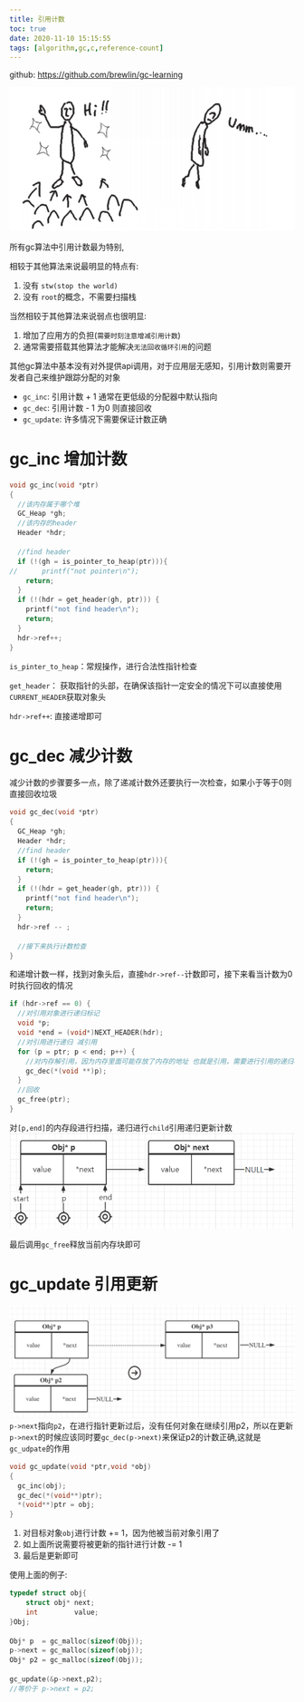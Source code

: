 ```yaml
---
title: 引用计数
toc: true
date: 2020-11-10 15:15:55
tags: [algorithm,gc,c,reference-count]
---
```

github: https://github.com/brewlin/gc-learning

![](/images/blog/gc-learning/SZTPNPTBML.png)

所有gc算法中引用计数最为特别,

相较于其他算法来说最明显的特点有:
1. 没有 `stw(stop the world)`
2. 没有 `root`的概念，不需要扫描栈

当然相较于其他算法来说弱点也很明显:
1. 增加了应用方的负担(`需要时刻注意增减引用计数`)
2. 通常需要搭载其他算法才能解决`无法回收循环引用`的问题

其他gc算法中基本没有对外提供api调用，对于应用层无感知，引用计数则需要开发者自己来维护跟踪分配的对象
- `gc_inc`: 引用计数 + 1 通常在更低级的分配器中默认指向
- `gc_dec`: 引用计数 - 1 为0 则直接回收
- `gc_update`: 许多情况下需要保证计数正确

# gc_inc 增加计数

```c
void gc_inc(void *ptr)
{
  //该内存属于哪个堆
  GC_Heap *gh;
  //该内存的header
  Header *hdr;

  //find header
  if (!(gh = is_pointer_to_heap(ptr))){
//      printf("not pointer\n");
    return;
  }
  if (!(hdr = get_header(gh, ptr))) {
    printf("not find header\n");
    return;
  }
  hdr->ref++;
}
```
`is_pinter_to_heap`：常规操作，进行合法性指针检查

`get_header`： 获取指针的头部，在确保该指针一定安全的情况下可以直接使用`CURRENT_HEADER`获取对象头

`hdr->ref++`: 直接递增即可


# gc_dec 减少计数
减少计数的步骤要多一点，除了递减计数外还要执行一次检查，如果小于等于0则直接回收垃圾
```c
void gc_dec(void *ptr)
{
  GC_Heap *gh;
  Header *hdr;
  //find header
  if (!(gh = is_pointer_to_heap(ptr))){
    return;
  }
  if (!(hdr = get_header(gh, ptr))) {
    printf("not find header\n");
    return;
  }
  hdr->ref -- ;
  
  //接下来执行计数检查
}
```
和递增计数一样，找到对象头后，直接`hdr->ref--`计数即可，接下来看当计数为0时执行回收的情况
```c
if (hdr->ref == 0) {
  //对引用对象进行递归标记
  void *p;
  void *end = (void*)NEXT_HEADER(hdr);
  //对引用进行递归 减引用
  for (p = ptr; p < end; p++) {
    //对内存解引用，因为内存里面可能存放了内存的地址 也就是引用，需要进行引用的递归标记
    gc_dec(*(void **)p);
  }
  //回收
  gc_free(ptr);
}
```
对`[p,end]`的内存段进行扫描，递归进行`child`引用递归更新计数
![](/images/blog/gc-learning/PUKYKOLBFI.png)

最后调用`gc_free`释放当前内存块即可



# gc_update 引用更新
![](/images/blog/gc-learning/NWZUSIZGPI.png)
`p->next`指向`p2`，在进行指针更新过后，没有任何对象在继续引用p2，所以在更新`p->next`的时候应该同时要`gc_dec(p->next)`来保证p2的计数正确,这就是`gc_udpate`的作用


```c
void gc_update(void *ptr,void *obj)
{
  gc_inc(obj);
  gc_dec(*(void**)ptr);
  *(void**)ptr = obj;
}
```
1. 对目标对象`obj`进行计数 += 1，因为他被当前对象引用了
2. 如上面所说需要将被更新的指针进行计数 -= 1
3. 最后是更新即可

使用上面的例子:
```c
typedef struct obj{
    struct obj* next;
    int         value;
}Obj;

Obj* p  = gc_malloc(sizeof(Obj));
p->next = gc_malloc(sizeof(obj));
Obj* p2 = gc_malloc(sizeof(Obj));

gc_update(&p->next,p2);
//等价于 p->next = p2;
```
